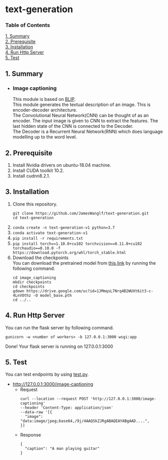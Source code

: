 # text-generation
### Table of Contents  
[1. Summary](#summary)  
[2. Prerequisite](#prerequisite)  
[3. Installation](#installation)  
[4. Run Http Server](#run)  
[5. Test](#test)

## <a name="summary"/>1. Summary
  - ### Image captioning
    This module is based on [BLIP](https://github.com/salesforce/BLIP).  
    This module generates the textual description of an image. This is encoder-decoder architecture.  
    The Convolutional Neural Network(CNN) can be thought of as an encoder. The input image is given to CNN to extract the features. The last hidden state of the CNN is connected to the Decoder.  
    The Decoder is a Recurrent Neural Network(RNN) which does language modelling up to the word level.

## <a name="prerequisite"/>2. Prerequisite
1. Install Nvidia drivers on ubuntu-18.04 machine.
2. Install CUDA toolkit 10.2.
3. Install cudnn8.2.1.

## <a name="installation"/>3. Installation
1. Clone this repository.
    ```
    git clone https://github.com/JamesWanglf/text-generation.git
    cd text-generation
    ```
2. ```conda create -n text-generation-v1 python=3.7```
3. ```conda activate text-generation-v1```
4. ```pip install -r requirements.txt```
5. ```pip install torch==1.10.0+cu102 torchvision==0.11.0+cu102 torchaudio==0.10.0 -f https://download.pytorch.org/whl/torch_stable.html```
6. Download the checkpoints  
You can download the pretrained model from [this link](https://drive.google.com/file/d/1JMmqsL7Nrq4B2WUXt6it3-c-4LnVOthz/view?usp=sharing) by running the following command.  
    ```
    cd image_captioning
    mkdir checkpoints
    cd checkpoints
    gdown https://drive.google.com/uc?id=1JMmqsL7Nrq4B2WUXt6it3-c-4LnVOthz -O model_base.pth
    cd ../..
    ```
    
## <a name="run"/>4. Run Http Server
You can run the flask server by following command.  
```
gunicorn -w <number of workers> -b 127.0.0.1:3000 wsgi:app
```
Done! Your flask server is running on 127.0.0.1:3000

## <a name="test"/>5. Test
You can test endpoints by using [test.py](https://github.com/JamesWanglf/text-generation/blob/main/test.py).
- http://127.0.0.1:3000/image-captioning
  - Request
    ```
    curl --location --request POST 'http://127.0.0.1:3000/image-captioning'
    --header 'Content-Type: application/json'
    --data-raw '[{
      "image": "data:image/jpeg;base64,/9j/4AAQSkZJRgABAQEAYABgAAD....",
    }]
    ```  
  - Response
    ```
    {
      "caption": "A man playing guitar"
    }
    ```
